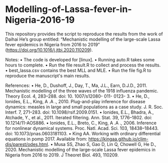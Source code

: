 # Modelling-of-Lassa-fever-in-Nigeria-2016-19
This repository provides the script to reproduce the results from the work of Daihai He’s group entitled: “Mechanistic modelling of the large-scale Lassa fever epidemics in Nigeria from 2016 to 2019” (https://doi.org/10.1016/j.jtbi.2020.110209).


Notes:
•	The code is developed for [linux].
•	Running auto.R takes some hours to complete.
•	Run the file result.R to collect and process the results.
•	best_lassa.csv contains the best MLL and MLE.
•	Run the file fig.R to reproduce the manuscript's main results.


References:
•	He, D., Dushoff, J., Day, T., Ma, J.L., Earn, D.J.D., 2011. Mechanistic modelling of the three waves of the 1918 influenza pandemic. Theory Ecol. 4, 283–288. doi: 10. 1007/s12080- 011- 0123- 3.
•	He, D., Ionides, E.L., King, A .A ., 2010. Plug-and-play inference for disease dynamics: measles in large and small populations as a case study. J. R. Soc. Interf. 7, 271–283. doi: 10.1098/rsif.2009.0151.
•	Ionides, E.L., Bhadra, A., Atchade, Y., et al., 2011. Iterated filtering. Ann. Stat. 39, 1776–1802. doi: 10.1214/11-AOS886. 
•	Ionides, E.L., Breto, C., King, A .A ., 2006. Inference for nonlinear dynamical systems. Proc. Natl. Acad. Sci. 103, 18438–18443. doi: 10.1073/pnas.0603181103.
•	King AA. Working with ordinary differential equations in pomp 2017. Available from: https://kingaa.github.io/clim-dis/parest/odes.html.
•	Musa SS, Zhao S, Gao D, Lin Q, Chowell G, He D., 2020. Mechanistic modelling of the large-scale Lassa fever epidemics in Nigeria from 2016 to 2019. J Theoret Biol. 493, 110209.
